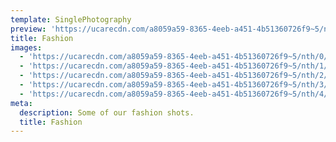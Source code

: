 ```yaml
---
template: SinglePhotography
preview: 'https://ucarecdn.com/a8059a59-8365-4eeb-a451-4b51360726f9~5/nth/0/'
title: Fashion
images:
  - 'https://ucarecdn.com/a8059a59-8365-4eeb-a451-4b51360726f9~5/nth/0/'
  - 'https://ucarecdn.com/a8059a59-8365-4eeb-a451-4b51360726f9~5/nth/1/'
  - 'https://ucarecdn.com/a8059a59-8365-4eeb-a451-4b51360726f9~5/nth/2/'
  - 'https://ucarecdn.com/a8059a59-8365-4eeb-a451-4b51360726f9~5/nth/3/'
  - 'https://ucarecdn.com/a8059a59-8365-4eeb-a451-4b51360726f9~5/nth/4/'
meta:
  description: Some of our fashion shots.
  title: Fashion
---
```

